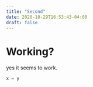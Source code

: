 ```yaml
---
title: "Second"
date: 2020-10-29T16:53:43-04:00
draft: false
---
```


# Working?

yes it seems to work.

```python
x = y
```


